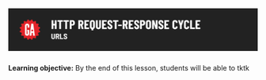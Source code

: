 # ![HTTP Request Response Cycle - tktk Microlesson Name](./assets/hero.png)

**Learning objective:** By the end of this lesson, students will be able to tktk

